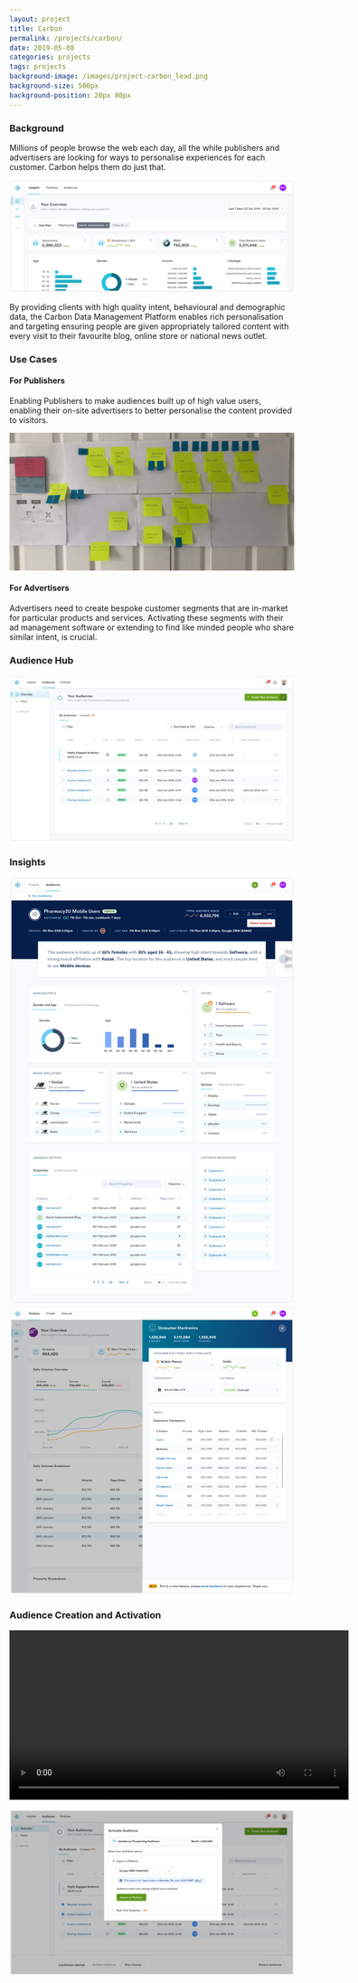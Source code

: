 ```yaml
---
layout: project
title: Carbon
permalink: /projects/carbon/
date: 2019-05-08
categories: projects
tags: projects
background-image: /images/project-carbon_lead.png
background-size: 500px
background-position: 20px 80px
---
```


### Background

Millions of people browse the web each day, all the while publishers and advertisers are looking for ways to personalise experiences for each customer. Carbon helps them do just that.

![alt](/images/project-carbon-insights.png)

By providing clients with high quality intent, behavioural and demographic data, the Carbon Data Management Platform enables rich personalisation and targeting ensuring people are given appropriately tailored content with every visit to their favourite blog, online store or national news outlet.


### Use Cases

#### For Publishers

Enabling Publishers to make audiences built up of high value users, enabling their on-site advertisers to better personalise the content provided to visitors.

![Publisher reporting user journey](/images/carbon_uj_revenue_reporting.jpg)


#### For Advertisers

Advertisers need to create bespoke customer segments that are in-market for particular products and services. Activating these segments with their ad management software or extending to find like minded people who share similar intent, is crucial.


### Audience Hub

![alt](/images/carbon_audiences.png)


### Insights

![](/images/carbon_auidience_cohort.png)
![](/images/carbon_taxonomy_drawer.png)

### Audience Creation and Activation

<video width="600" controls>
  <source src="/videos/carbon-query-platform-source.mp4" type="video/mp4">
Your browser does not support the video tag.
</video>

![alt](/images/project-carbon_audience_activation.png)
